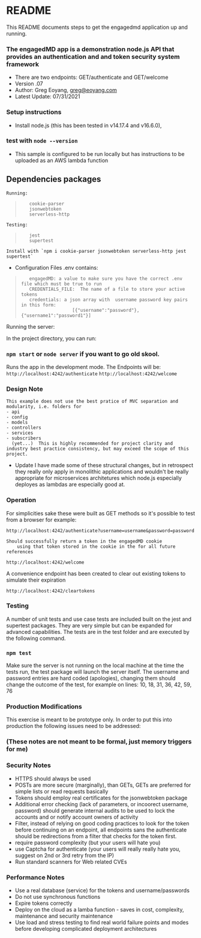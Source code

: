 # README #

This README documents steps to get the engagedmd application up and running.

### The engagedMD app is a demonstration node.js API that provides an authentication and and token security system framework ###

* There are two endpoints:  GET/authenticate and GET/welcome
* Version .07 
* Author: Greg Eoyang, greg@eoyang.com
* Latest Update: 07/31/2021

### Setup instructions ###

* Install node.js (this has been tested in v14.17.4 and v16.6.0), 
### test with `node --version`
* This sample is configured to be run locally but has instructions to be uploaded as an AWS lambda function

## Dependencies packages ##

    Running:
>        cookie-parser
>        jsonwebtoken
>        serverless-http
    Testing:
>        jest
>        supertest
        
    Install with `npm i cookie-parser jsonwebtoken serverless-http jest supertest`


* Configuration Files
    .env contains:
>        engagedMD: a value to make sure you have the correct .env file which must be true to run
>        CREDENTIALS_FILE:  The name of a file to store your active tokens
>        credentials: a json array with  username password key pairs in this form: 
>                        [{"username":"password"},{"username1":"password1"}]

Running the server:

In the project directory, you can run:

### `npm start` or `node server` if you want to go old skool.

Runs the app in the development mode.
The Endpoints will be:
    `http://localhost:4242/authenticate`
    `http://localhost:4242/welcome`

### Design Note
    This example does not use the best pratice of MVC separation and modularity, i.e. folders for
    - api
    - config
    - models
    - controllers
    - services
    - subscribers
      (yet...)  This is highly recommended for project clarity and industry best practice consistency, but may exceed the scope of this project.

* Update I have made some of these structural changes, but in retrospect they really only apply in monolithic applications and wouldn't be really appropriate for microservices architetures which node.js especially deployes as lambdas are especially good at.

### Operation

For simplicities sake these were built as GET methods so it's possible to test from a browser for example:

`http://localhost:4242/authenticate?username=username&password=password`

    Should successfully return a token in the engagedMD cookie
        using that token stored in the cookie in the for all future references
	
`http://localhost:4242/welcome`

A convenience endpoint has been created to clear out existing tokens to simulate their expiration

`http://localhost:4242/cleartokens`

###  Testing
A number of unit tests and use case tests are included built on the jest and supertest packages.  They are very simple but can be expanded for advanced capabilities.  The tests are in the test folder and are executed by the following command.

### `npm test`

Make sure the server is not running on the local machine at the time the tests run, the test package will launch the server itself.  The username and password entries are hard coded (apologies), changing them should change the outcome of the test, for example on lines: 10, 18, 31, 36, 42, 59, 76

### Production Modifications
This exercise is meant to be prototype only.  In order to put this into production the following issues need to be addressed:

### (These notes are not meant to be formal, just memory triggers for me)
### Security Notes
*    HTTPS should always be used
*    POSTs are more secure (marginally), than GETs, GETs are preferred for simple lists or read requests basically
*    Tokens should employ real certificates for the jsonwebtoken package
*    Additional error checking (lack of parameters, or incoorect username, password) should generate internal audits to be used to lock the accounts and or notify account owners of activity
*    Filter, instead of relying on good coding practices to look for the token before continuing on an endpoint, all endpoints sans the authenticate should be redirections from a filter that checks for the token first.
*    require password complexity (but your users will hate you)
*    use Captcha for authenticate (your users will really really hate you, suggest on 2nd or 3rd retry from the IP)
*    Run standard scanners for Web related CVEs

### Performance Notes
*    Use a real database (service) for the tokens and username/passwords
*    Do not use synchronous functions
*    Expire tokens correctly
*    Deploy on the cloud as a lamba function - saves in cost, complexity, maintenance and security maintenance
*    Use load and stress testing to find real world failure points and modes before developing complicated deployment architectures

